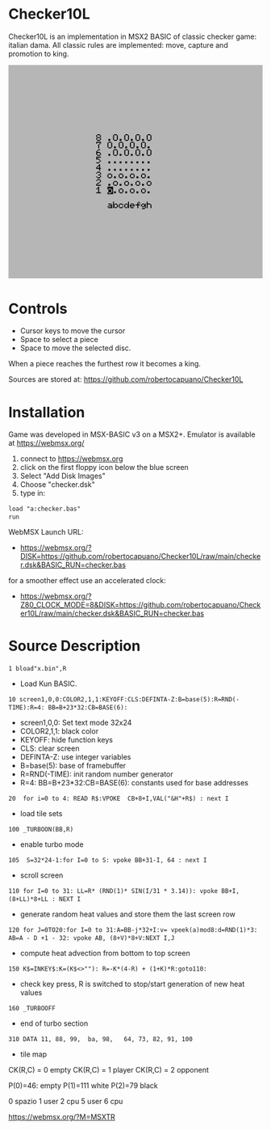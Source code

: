 # Checker10L
Checker10L is an implementation in MSX2 BASIC of classic checker game: italian dama.
All classic rules are implemented: move, capture and promotion to king.

![screenshot](screenshot.png)

# Controls
- Cursor keys to move the cursor
- Space to select a piece
- Space to move the selected disc.

When a piece reaches the furthest row it becomes a king.

Sources are stored at: https://github.com/robertocapuano/Checker10L

# Installation
Game was developed in MSX-BASIC v3 on a MSX2+. Emulator is available at https://webmsx.org/
1. connect to https://webmsx.org
2. click on the first floppy icon below the blue screen
3. Select "Add Disk Images"
4. Choose "checker.dsk"
5. type in:
```
load "a:checker.bas"
run
```

WebMSX Launch URL:

- https://webmsx.org/?DISK=https://github.com/robertocapuano/Checker10L/raw/main/checker.dsk&BASIC_RUN=checker.bas

for a smoother effect use an accelerated clock:

- https://webmsx.org/?Z80_CLOCK_MODE=8&DISK=https://github.com/robertocapuano/Checker10L/raw/main/checker.dsk&BASIC_RUN=checker.bas

# Source Description

```
1 bload"x.bin",R
```
- Load Kun BASIC.
```
10 screen1,0,0:COLOR2,1,1:KEYOFF:CLS:DEFINTA-Z:B=base(5):R=RND(-TIME):R=4: BB=B+23*32:CB=BASE(6):
```
- screen1,0,0: Set text mode 32x24
- COLOR2,1,1: black color
- KEYOFF: hide function keys
- CLS: clear screen
- DEFINTA-Z: use integer variables
- B=base(5): base of framebuffer
- R=RND(-TIME): init random number generator
- R=4: BB=B+23*32:CB=BASE(6): constants used for base addresses

```
20  for i=0 to 4: READ R$:VPOKE  CB+8+I,VAL("&H"+R$) : next I
```
- load tile sets

```
100 _TURBOON(BB,R)
```
- enable turbo mode

```
105  S=32*24-1:for I=0 to S: vpoke BB+31-I, 64 : next I 
```
- scroll screen

```
110 for I=0 to 31: LL=R* (RND(1)* SIN(I/31 * 3.14)): vpoke BB+I,(8+LL)*8+LL : NEXT I
```
- generate random heat values and store them the last screen row

```
120 for J=0TO20:for I=0 to 31:A=BB-j*32+I:v= vpeek(a)mod8:d=RND(1)*3: AB=A - D +1 - 32: vpoke AB, (8+V)*8+V:NEXT I,J
```
- compute heat advection from bottom to top screen

```
150 K$=INKEY$:K=(K$<>""): R=-K*(4-R) + (1+K)*R:goto110:
```
- check key press, R is switched to stop/start generation of new heat values

```
160 _TURBOOFF
```
- end of turbo section
```
310 DATA 11, 88, 99,  ba, 98,   64, 73, 82, 91, 100

```
- tile map



CK(R,C) = 0 empty
CK(R,C) = 1 player
CK(R,C) = 2 opponent


 P(0)=46: empty
 P(1)=111 white
 P(2)=79 black


0 spazio
1 user
2 cpu
5 user
6 cpu


https://webmsx.org/?M=MSXTR

